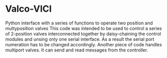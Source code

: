 # Valco-VICI
Python interface with a series of functions to operate two position and multyposition valves
This code was intended to be used to control a series of 2-position valves interconnected together by daisy-chaining the control modules and unsing only one serial interface. As a result the serial port numeration has to be changed accordingly.
Another piece of code handles multiport valves. It can send and read messages from the controller.
